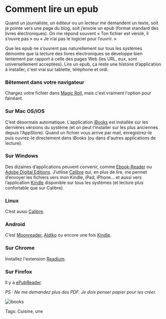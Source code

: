 # Comment lire un epub

Quand un journaliste, un éditeur ou un lecteur me demandent un texte, soit je pointe vers une page du blog, soit j’envoie un epub (format standard des livres électroniques). On me répond souvent « Ton fichier est vérolé, il s’ouvre pas » ou « Je n’ai pas le logiciel pour l’ouvrir. »

<span id="more-34437"></span>

Que les epub ne s’ouvrent pas naturellement sur tous les systèmes démontre que la lecture des livres électroniques se développe bien lentement par rapport à celle des pages Web (les URL, eux, sont universellement acceptées). Lire un epub, ça reste une histoire d’application à installer, c'est vrai sur tablette, téléphone et ordi.

### Bêtement dans votre navigateur

Chargez votre fichier dans [Magic Roll](http://www.magicscroll.net/), mais c'est vraiment l'option pour fainéant.

### Sur Mac OS/iOS

C’est désormais automatique. L’application [iBooks](https://itunes.apple.com/fr/app/ibooks/id364709193?mt=8) est installée sur les dernières versions du système (et on peut l'installer sur les plus anciennes depuis l'AppStore). Quand un fichier vous arrive par mail, enregistrez-le puis ouvrez-le directement dans iBooks (ou dans d'autres applications de lecture).

### Sur Windows

Des dizaines d’applications peuvent convenir, comme [Ebook-Reader](https://icecreamapps.com/fr/Ebook-Reader/) ou [Adobe Digital Editions](http://www.adobe.com/solutions/ebook/digital-editions.html). J’utilise [Calibre](http://calibre-ebook.com/) qui, en plus de lire, me permet d’envoyer les fichiers vers mon Kindle, iPad, iPhone… et aussi vers l’application [Kindle](http://www.amazon.com/gp/feature.html?docId=1000493771) disponible sur tous les systèmes (et lecture plus confortable que sur Calibre).

### Linux

C’est aussi [Calibre](http://calibre-ebook.com/).

### Android

C’est [Moonreader](http://www.moondownload.com/), [Aldiko](https://play.google.com/store/apps/details?id=com.aldiko.android&hl=fr_FR) ou encore une fois [Kindle](http://www.amazon.com/gp/feature.html?docId=1000493771).

### Sur Chrome

Installez l'extension [Readium](https://chrome.google.com/webstore/detail/readium/fepbnnnkkadjhjahcafoaglimekefifl?hl=fr).

### Sur Firefox

Il y a [ePubReader](https://addons.mozilla.org/fr/firefox/addon/epubreader/).

*PS : Ne me demandez plus des PDF. Je dois penser papier pour les créer.*

![ibooks](http://blog.tcrouzet.comhttps://tcrouzet.com/images_tc/2014/02/ibooks.png)



Tags: Cuisine, une